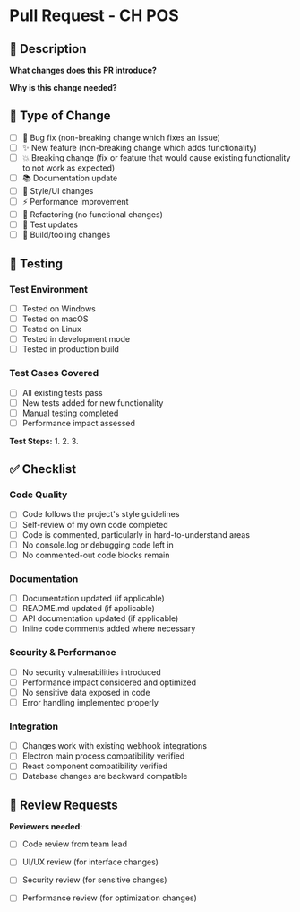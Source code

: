 # Pull Request - CH POS

## 📝 Description
<!-- Provide a clear and concise description of what this PR does -->

**What changes does this PR introduce?**


**Why is this change needed?**


## 🔧 Type of Change
<!-- Mark the relevant option with an "x" -->

- [ ] 🐛 Bug fix (non-breaking change which fixes an issue)
- [ ] ✨ New feature (non-breaking change which adds functionality)
- [ ] 💥 Breaking change (fix or feature that would cause existing functionality to not work as expected)
- [ ] 📚 Documentation update
- [ ] 🎨 Style/UI changes
- [ ] ⚡ Performance improvement
- [ ] 🔨 Refactoring (no functional changes)
- [ ] 🧪 Test updates
- [ ] 🔧 Build/tooling changes

## 🧪 Testing
<!-- Describe the testing that has been done -->

### Test Environment
- [ ] Tested on Windows
- [ ] Tested on macOS
- [ ] Tested on Linux
- [ ] Tested in development mode
- [ ] Tested in production build

### Test Cases Covered
- [ ] All existing tests pass
- [ ] New tests added for new functionality
- [ ] Manual testing completed
- [ ] Performance impact assessed

**Test Steps:**
1.
2.
3.


## ✅ Checklist
<!-- Ensure all items are completed before requesting review -->

### Code Quality
- [ ] Code follows the project's style guidelines
- [ ] Self-review of my own code completed
- [ ] Code is commented, particularly in hard-to-understand areas
- [ ] No console.log or debugging code left in
- [ ] No commented-out code blocks remain

### Documentation
- [ ] Documentation updated (if applicable)
- [ ] README.md updated (if applicable)
- [ ] API documentation updated (if applicable)
- [ ] Inline code comments added where necessary

### Security & Performance
- [ ] No security vulnerabilities introduced
- [ ] Performance impact considered and optimized
- [ ] No sensitive data exposed in code
- [ ] Error handling implemented properly

### Integration
- [ ] Changes work with existing webhook integrations
- [ ] Electron main process compatibility verified
- [ ] React component compatibility verified
- [ ] Database changes are backward compatible

## 👀 Review Requests
<!-- Tag specific reviewers or teams -->

**Reviewers needed:**
- [ ] Code review from team lead
- [ ] UI/UX review (for interface changes)
- [ ] Security review (for sensitive changes)
- [ ] Performance review (for optimization changes)

